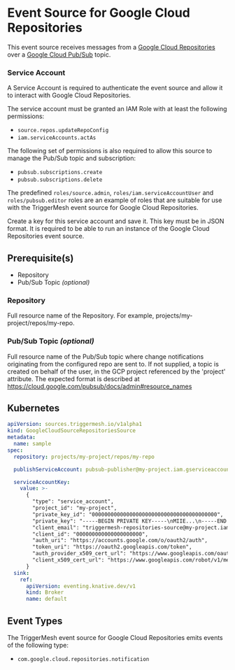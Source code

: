 # Event Source for Google Cloud Repositories

This event source receives messages from a [Google Cloud Repositories][gc-source-repositories]
over a [Google Cloud Pub/Sub][gc-source-repositories-events] topic.

### Service Account

A Service Account is required to authenticate the event source and allow it to interact with Google
Cloud Repositories.

The service account must be granted an IAM Role with at least the following permissions:

- `source.repos.updateRepoConfig`
- `iam.serviceAccounts.actAs`

The following set of permissions is also required to allow this source to manage the Pub/Sub topic and subscription:

- `pubsub.subscriptions.create`
- `pubsub.subscriptions.delete`

The predefined `roles/source.admin`, `roles/iam.serviceAccountUser` and `roles/pubsub.editor` roles are an example of roles that are suitable for use with the TriggerMesh event
source for Google Cloud Repositories.

Create a key for this service account and save it. This key must be in JSON format. It is required to be
able to run an instance of the Google Cloud Repositories event source.

## Prerequisite(s)

- Repository
- Pub/Sub Topic _(optional)_

### Repository

Full resource name of the Repository. For example, projects/my-project/repos/my-repo.

### Pub/Sub Topic _(optional)_
Full resource name of the Pub/Sub topic where change notifications originating from the
configured repo are sent to. If not supplied, a topic is created on behalf of the user, in the
GCP project referenced by the 'project' attribute. The expected format is described at
https://cloud.google.com/pubsub/docs/admin#resource_names



## Kubernetes

```yaml
apiVersion: sources.triggermesh.io/v1alpha1
kind: GoogleCloudSourceRepositoriesSource
metadata:
  name: sample
spec:
  repository: projects/my-project/repos/my-repo

  publishServiceAccount: pubsub-publisher@my-project.iam.gserviceaccount.com

  serviceAccountKey:
    value: >-
      {
        "type": "service_account",
        "project_id": "my-project",
        "private_key_id": "0000000000000000000000000000000000000000",
        "private_key": "-----BEGIN PRIVATE KEY-----\nMIIE...\n-----END PRIVATE KEY-----\n",
        "client_email": "triggermesh-repositories-source@my-project.iam.gserviceaccount.com",
        "client_id": "000000000000000000000",
        "auth_uri": "https://accounts.google.com/o/oauth2/auth",
        "token_uri": "https://oauth2.googleapis.com/token",
        "auth_provider_x509_cert_url": "https://www.googleapis.com/oauth2/v1/certs",
        "client_x509_cert_url": "https://www.googleapis.com/robot/v1/metadata/x509/triggermesh-repositories-source%40my-project.iam.gserviceaccount.com"
      }
  sink:
    ref:
      apiVersion: eventing.knative.dev/v1
      kind: Broker
      name: default
```

## Event Types

The TriggerMesh event source for Google Cloud Repositories emits events of the following type:

- `com.google.cloud.repositories.notification`

[gc-source-repositories]: https://cloud.google.com/source-repositories/docs
[gc-source-repositories-events]: https://cloud.google.com/source-repositories/docs/configuring-notifications
